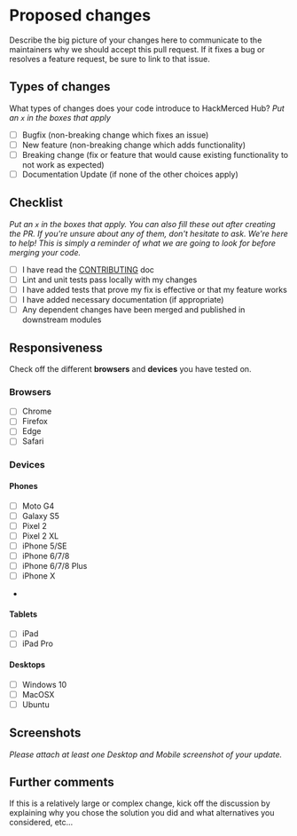 # Proposed changes

Describe the big picture of your changes here to communicate to the maintainers why we should accept this pull request. If it fixes a bug or resolves a feature request, be sure to link to that issue.

## Types of changes

What types of changes does your code introduce to HackMerced Hub?
_Put an `x` in the boxes that apply_

- [ ] Bugfix (non-breaking change which fixes an issue)
- [ ] New feature (non-breaking change which adds functionality)
- [ ] Breaking change (fix or feature that would cause existing functionality to not work as expected)
- [ ] Documentation Update (if none of the other choices apply)

## Checklist

_Put an `x` in the boxes that apply. You can also fill these out after creating the PR. If you're unsure about any of them, don't hesitate to ask. We're here to help! This is simply a reminder of what we are going to look for before merging your code._

- [ ] I have read the [CONTRIBUTING](https://github.com/HackMerced/HackMerced/blob/master/CONTRIBUTING.md) doc
- [ ] Lint and unit tests pass locally with my changes
- [ ] I have added tests that prove my fix is effective or that my feature works
- [ ] I have added necessary documentation (if appropriate)
- [ ] Any dependent changes have been merged and published in downstream modules

## Responsiveness

Check off the different **browsers** and **devices** you have tested on.

### Browsers

- [ ] Chrome
- [ ] Firefox
- [ ] Edge
- [ ] Safari

### Devices

#### Phones

* [ ] Moto G4
* [ ] Galaxy S5
* [ ] Pixel 2
* [ ] Pixel 2 XL
* [ ] iPhone 5/SE
* [ ] iPhone 6/7/8
* [ ] iPhone 6/7/8 Plus
* [ ] iPhone X
*

#### Tablets

* [ ] iPad
* [ ] iPad Pro

#### Desktops

* [ ] Windows 10
* [ ] MacOSX
* [ ] Ubuntu

## Screenshots

_Please attach at least one Desktop and Mobile screenshot of your update._

## Further comments

If this is a relatively large or complex change, kick off the discussion by explaining why you chose the solution you did and what alternatives you considered, etc...

